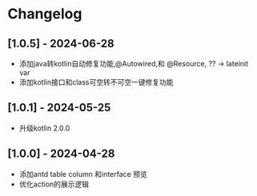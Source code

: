 # Changelog

## [1.0.5] - 2024-06-28

- 添加java转kotlin自动修复功能,@Autowired,和 @Resource, ?? -> lateinit var
- 添加kotlin接口和class可空转不可空一键修复功能


## [1.0.1] - 2024-05-25

- 升级kotlin 2.0.0

## [1.0.0] - 2024-04-28

- 添加antd table column 和interface 预览
- 优化action的展示逻辑
